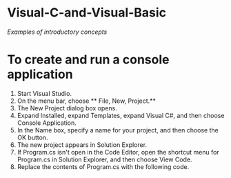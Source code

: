 # Visual-C-and-Visual-Basic
_Examples of introductory concepts_



# To create and run a console application

1. Start Visual Studio.
2. On the menu bar, choose ** File, New, Project.**
3. The New Project dialog box opens.
4. Expand Installed, expand Templates, expand Visual C#, and then choose Console Application.
5. In the Name box, specify a name for your project, and then choose the OK button.
6. The new project appears in Solution Explorer.
7. If Program.cs isn't open in the Code Editor, open the shortcut menu for Program.cs in Solution Explorer, and then choose View Code.
8. Replace the contents of Program.cs with the following code.

